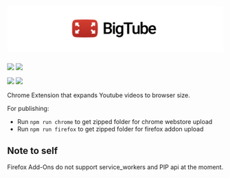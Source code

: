 # ![](banner.png)

[![](https://ianchen.xyz/portfolio/bigtube/img/browser.png)](https://ianchen.xyz/portfolio/bigtube)
[![](https://ianchen.xyz/portfolio/bigtube/img/bigtube.png)](https://ianchen.xyz/portfolio/bigtube)

[![](https://storage.googleapis.com/chrome-gcs-uploader.appspot.com/image/WlD8wC6g8khYWPJUsQceQkhXSlv1/UV4C4ybeBTsZt43U4xis.png)](https://chrome.google.com/webstore/detail/bigtube/gdkadbhiemijfpoochcieonikoaciapi) [![](https://ffp4g1ylyit3jdyti1hqcvtb-wpengine.netdna-ssl.com/addons/files/2015/11/get-the-addon.png)](https://addons.mozilla.org/en-US/firefox/addon/bigtube/)

Chrome Extension that expands Youtube videos to browser size.

For publishing:

- Run `npm run chrome` to get zipped folder for chrome webstore upload
- Run `npm run firefox` to get zipped folder for firefox addon upload

## Note to self

Firefox Add-Ons do not support service_workers and PIP api at the moment.
